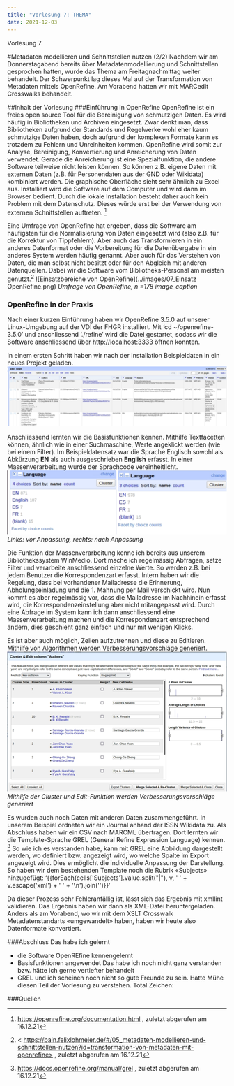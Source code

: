 ```yaml
---
title: "Vorlesung 7: THEMA"
date: 2021-12-03
---
```


Vorlesung 7

#Metadaten modellieren und Schnittstellen nutzen (2/2)
Nachdem wir am Donnerstagabend bereits über Metadatenmodellierung und Schnittstellen gesprochen hatten, wurde das Thema am Freitagnachmittag weiter behandelt. Der Schwerpunkt lag dieses Mal auf der Transformation von Metadaten mittels OpenRefine. Am Vorabend hatten wir mit MARCedit Crosswalks behandelt.

##Inhalt der Vorlesung
###Einführung in OpenRefine
OpenRefine ist ein freies open source Tool für die Bereinigung von schmutzigen Daten. Es wird häufig in Bibliotheken und Archiven eingesetzt. Zwar denkt man, dass Bibliotheken aufgrund der Standards und Regelwerke wohl eher kaum schmutzige Daten haben, doch aufgrund der komplexen Formate kann es trotzdem zu Fehlern und Unreinheiten kommen. OpenRefine wird somit zur Analyse, Bereinigung, Konvertierung und Anreicherung von Daten verwendet. Gerade die Anreicherung ist eine Spezialfunktion, die andere Software teilweise nicht leisten können. So können z.B. eigene Daten mit externen Daten (z.B. für Personendaten aus der GND oder Wikidata) kombiniert werden. Die graphische Oberfläche sieht sehr ähnlich zu Excel aus. Installiert wird die Software auf dem Computer und wird dann im Browser bedient. Durch die lokale Installation besteht daher auch kein Problem mit dem Datenschutz. Dieses würde erst bei der Verwendung von externen Schnittstellen auftreten. [^1]

Eine Umfrage von OpenRefine hat ergeben, dass die Software am häufigsten für die Normalisierung von Daten eingesetzt wird (also z.B. für die Korrektur von Tippfehlern). Aber auch das Transformieren in ein anderes Datenformat oder die Vorbereitung für die Datenübergabe in ein anderes System werden häufig genannt. Aber auch für das Verstehen von Daten, die man selbst nicht besitzt oder für den Abgleich mit anderen Datenquellen. Dabei wir die Software vom Bibliotheks-Personal am meisten genutzt.[^2]
![Einsatzbereiche von OpenRefine](../images/07_Einsatz OpenRefine.png)
<i>Umfrage von OpenRefine, n =178</i>
*image_caption*

### OpenRefine in der Praxis
Nach einer kurzen Einführung haben wir OpenRefine 3.5.0 auf unserer Linux-Umgebung auf der VDI der FHGR installiert. Mit ‘cd ~/openrefine-3.5.0’ und anschliessend ‘./refine’ wird die Datei gestartet, sodass wir die Software anschliessend über <http://localhost:3333> öffnen konnten.

In einem ersten Schritt haben wir nach der Installation Beispieldaten in ein neues Projekt geladen.
![Beispieldaten in OpenRefine](../images/07_OpenRefine01.png)

Anschliessend lernten wir die Basisfunktionen kennen. Mithilfe Textfacetten können, ähnlich wie in einer Suchmaschine, Werte angeklickt werden (wie bei einem Filter). Im Beispieldatensatz war die Sprache Englisch sowohl als Abkürzung **EN** als auch ausgeschrieben **English** erfasst. In einer Massenverarbeitung wurde der Sprachcode vereinheitlicht.
![Language-Facette vor Anpassung](../images/07_OpenRefine02.png)
<i>Links: vor Anpassung, rechts: nach Anpassung</i>

Die Funktion der Massenverarbeitung kenne ich bereits aus unserem Bibliothekssystem WinMedio. Dort mache ich regelmässig Abfragen, setze Filter und verarbeite anschliessend einzelne Werte. So werden z.B. bei jedem Benutzer die Korrespondenzart erfasst. Intern haben wir die Regelung, dass bei vorhandener Mailadresse die Erinnerung, Abholungseinladung und die 1. Mahnung per Mail verschickt wird. Nun kommt es aber regelmässig vor, dass die Mailadresse im Nachhinein erfasst wird, die Korrespondenzeinstellung aber nicht mitangepasst wird. Durch eine Abfrage im System kann ich dann anschliessend eine Massenverarbeitung machen und die Korrespondenzart entsprechend ändern, dies geschieht ganz einfach und nur mit wenigen Klicks.

Es ist aber auch möglich, Zellen aufzutrennen und diese zu Editieren. Mithilfe von Algorithmen werden Verbesserungsvorschläge generiert.
![Verbesserungsvorschläge](../images/07_OpenRefine03.png)
<i>Mithilfe der Cluster und Edit-Funktion werden Verbesserungsvorschläge generiert</i>

Es wurden auch noch Daten mit anderen Daten zusammengeführt. In unserem Beispiel ordneten wir ein Journal anhand der ISSN Wikidata zu. Als Abschluss haben wir ein CSV nach MARCML übertragen. Dort lernten wir die Template-Sprache GREL (General Refine Expression Language) kennen. [^3] So wie ich es verstanden habe, kann mit GREL eine Abbildung dargestellt werden, wo definiert bzw. angezeigt wird, wo welche Spalte im Export angezeigt wird. Dies ermöglicht die individuelle Anpassung der Darstellung. 
So haben wir dem bestehenden Template noch die Rubrik «Subjects» hinzugefügt:
‘{{forEach(cells['Subjects'].value.split("|"), v,
'<datafield tag="650" ind1="0" ind2="4">
    <subfield code="a">' + v.escape('xml') + '</subfield>
</datafield>' + '\n').join('')}}’

Da dieser Prozess sehr Fehleranfällig ist, lässt sich das Ergebnis mit xmllint validieren. Das Ergebnis haben wir dann als XML-Datei heruntergeladen. Anders als am Vorabend, wo wir mit dem XSLT Crosswalk Metadatenstandarts «umgewandelt» haben, haben wir heute also Datenformate konvertiert. 

###Abschluss
Das habe ich gelernt
- die Software OpenREfine kennengelernt
- Basisfunktionen angewendet 
Das habe ich noch nicht ganz verstanden bzw. hätte ich gerne vertiefter behandelt
- GREL und ich scheinen noch nicht so gute Freunde zu sein. Hatte Mühe diesen Teil der Vorlesung zu verstehen.
Total Zeichen: 

###Quellen
[^1]: <https://openrefine.org/documentation.html> , zuletzt abgerufen am 16.12.21
[^2]: < https://bain.felixlohmeier.de/#/05_metadaten-modellieren-und-schnittstellen-nutzen?id=transformation-von-metadaten-mit-openrefine> , zuletzt abgerufen am 16.12.21
[^3]: <https://docs.openrefine.org/manual/grel> , zuletzt abgerufen am 16.12.21

